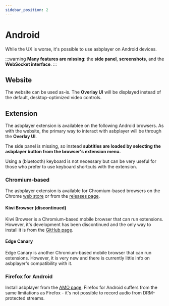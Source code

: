 ```yaml
---
sidebar_position: 2
---
```


# Android

While the UX is worse, it's possible to use asbplayer on Android devices.

:::warning
**Many features are missing**: the **side panel**, **screenshots**, and the **WebSocket interface**.
:::

## Website

The website can be used as-is. The **Overlay UI** will be displayed instead of the default, desktop-optimized video controls.

## Extension

The asbplayer extension is availablee on the following Android browsers. As with the website, the primary way to interact with asbplayer will be through the **Overlay UI**.

The side panel is missing, so instead **subtitles are loaded by selecting the asbplayer button from the browser's extension menu.**

Using a (bluetooth) keyboard is not necessary but can be very useful for those who prefer to use keyboard shortcuts with the extension.

### Chromium-based

The asbplayer extension is available for Chromium-based browsers on the Chrome [web store](https://chromewebstore.google.com/detail/asbplayer-language-learni/hkledmpjpaehamkiehglnbelcpdflcab) or from the [releases page](https://github.com/killergerbah/asbplayer/releases).

#### Kiwi Browser (discontinued)

Kiwi Browser is a Chromium-based mobile browser that can run extensions. However, it's development has been discontinued and the only way to install it is from the [GitHub page](https://github.com/kiwibrowser/src.next/releases).

#### Edge Canary

Edge Canary is another Chromium-based mobile browser that can run extensions. However, it is very new and there is currently little info on asbplayer's compatibility with it.

### Firefox for Android

Install asbplayer from the [AMO page](https://addons.mozilla.org/en-US/android/addon/asbplayer-android/). Firefox for Android suffers from the same limitations as Firefox - it's not possible to record audio from DRM-protected streams.
